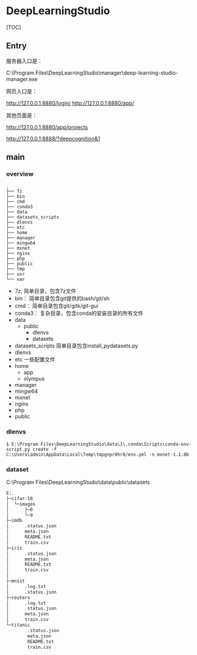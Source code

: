 # DeepLearningStudio

[TOC]

## Entry

服务器入口是：

C:\Program Files\DeepLearningStudio\manager\deep-learning-studio-manager.exe

网页入口是：

http://127.0.0.1:8880/login/
http://127.0.0.1:8880/app/



其他页面是：

http://127.0.0.1:8880/app/projects

http://127.0.0.1:8888/?deepcognition&1

## main

### overview

``` tree
.
├── 7z
├── bin
├── cmd
├── conda3
├── data
├── datasets_scripts
├── dlenvs
├── etc
├── home
├── manager
├── mingw64
├── mxnet
├── nginx
├── php
├── public
├── tmp
├── usr
└── var
```



* 7z, 简单目录，包含7z文件
* bin： 简单目录包含git提供的bash/git/sh
* cmd： 简单目录包含git/gitk/git-gui
* conda3： 复杂目录，包含conda的安装目录的所有文件
* data
  * public
    * dlenvs
    * datasets
* datasets_scripts 简单目录包含install_pydatasets.py
* dlenvs
* etc 一些配置文件
* home
  * app
  * olympus
* manager
* mingw64
* mxnet
* nginx
* php
* public



### dlenvs

`$ E:\Program Files\DeepLearningStudio\data\1\.conda\Scripts\conda-env-script.py create -f C:\Users\admin\AppData\Local\Temp\tmpgnpr0hr8/env.yml -n mxnet-1.1.0b`

### dataset

C:\Program Files\DeepLearningStudio\data\public\datasets



``` bash
E:.
├─cifar-10
│  └─images
│      ├─0
│      └─9
├─imdb
│      .status.json
│      meta.json
│      README.txt
│      train.csv
├─iris
│      .status.json
│      meta.json
│      README.txt
│      train.csv
│
├─mnist
│      .log.txt
│      .status.json
├─reuters
│      .log.txt
│      .status.json
│      meta.json
│      train.csv
└─titanic
        .status.json
        meta.json
        README.txt
        train.csv
```

